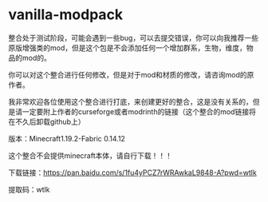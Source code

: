 # vanilla-modpack
整合处于测试阶段，可能会遇到一些bug，可以去提交错误，你可以向我推荐一些原版增强类的mod，但是这个包是不会添加任何一个增加群系，生物，维度，物品的mod的。

你可以对这个整合进行任何修改，但是对于mod和材质的修改，请咨询mod的原作者。

我非常欢迎各位使用这个整合进行打底，来创建更好的整合，这是没有关系的，但是请一定要附上作者的curseforge或者modrinth的链接（这个整合的mod链接将在不久后卸载github上）

版本：Minecraft1.19.2-Fabric 0.14.12

这个整合不会提供minecraft本体，请自行下载！！！

下载链接：https://pan.baidu.com/s/1fu4yPCZ7rWRAwkaL9848-A?pwd=wtlk 

提取码：wtlk 
